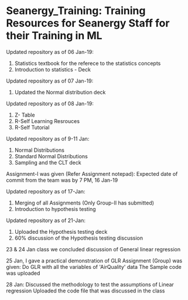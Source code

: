 # Seanergy_Training: Training Resources for Seanergy Staff for their Training in ML 

Updated repository as of 06 Jan-19:
1. Statistics textbook for the referece to the statistics concepts
2. Introduction to statistics - Deck

Updated repository as of 07 Jan-19:
1. Updated the Normal distribution deck

Updated repository as of 08 Jan-19:
1. Z- Table
2. R-Self Learning Resrouces 
3. R-Self Tutorial

Updated repository as of 9-11 Jan:
1. Normal Distributions
2. Standard Normal Distributions
3. Sampling and the CLT deck

Assignment-I was given (Refer Assignment notepad): Expected date of commit from the team was by 7 PM, 16 Jan-19

Updated repository as of 17-Jan:
1. Merging of all Assignments (Only Group-II has submitted)
2. Introduction to hypothesis testing

Updated repository as of 21-Jan:
1. Uploaded the Hypothesis testing deck
2. 60% discussion of the Hypothesis testing discussion

23 & 24 Jan class we concluded discussion of General linear regression

25 Jan, I gave a practical demonstration of GLR
Assignment (Group) was given: Do GLR with all the variables of 'AirQuality' data
The Sample code was uploaded

28 Jan: Discussed the methodology to test the assumptions of Linear regression
Uploaded the code file that was discussed in the class

